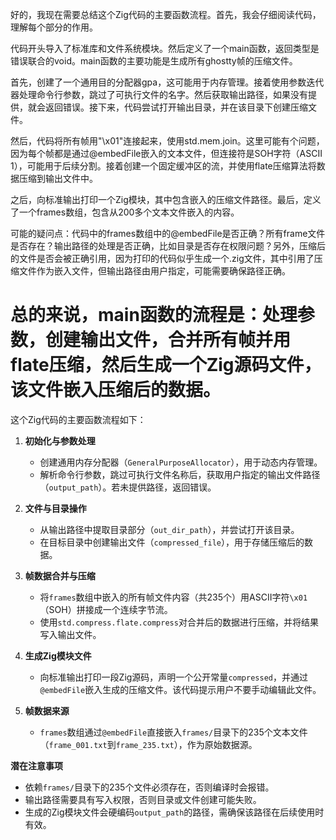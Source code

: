 好的，我现在需要总结这个Zig代码的主要函数流程。首先，我会仔细阅读代码，理解每个部分的作用。

代码开头导入了标准库和文件系统模块。然后定义了一个main函数，返回类型是错误联合的void。main函数的主要功能是生成所有ghostty帧的压缩文件。

首先，创建了一个通用目的分配器gpa，这可能用于内存管理。接着使用参数迭代器处理命令行参数，跳过了可执行文件的名字。然后获取输出路径，如果没有提供，就会返回错误。接下来，代码尝试打开输出目录，并在该目录下创建压缩文件。

然后，代码将所有帧用"\x01"连接起来，使用std.mem.join。这里可能有个问题，因为每个帧都是通过@embedFile嵌入的文本文件，但连接符是SOH字符（ASCII 1），可能用于后续分割。接着创建一个固定缓冲区的流，并使用flate压缩算法将数据压缩到输出文件中。

之后，向标准输出打印一个Zig模块，其中包含嵌入的压缩文件路径。最后，定义了一个frames数组，包含从200多个文本文件嵌入的内容。

可能的疑问点：代码中的frames数组中的@embedFile是否正确？所有frame文件是否存在？输出路径的处理是否正确，比如目录是否存在权限问题？另外，压缩后的文件是否会被正确引用，因为打印的代码似乎生成一个.zig文件，其中引用了压缩文件作为嵌入文件，但输出路径由用户指定，可能需要确保路径正确。

总的来说，main函数的流程是：处理参数，创建输出文件，合并所有帧并用flate压缩，然后生成一个Zig源码文件，该文件嵌入压缩后的数据。
================================================
这个Zig代码的主要函数流程如下：

1. **初始化与参数处理**  
   - 创建通用内存分配器（`GeneralPurposeAllocator`），用于动态内存管理。
   - 解析命令行参数，跳过可执行文件名称后，获取用户指定的输出文件路径（`output_path`）。若未提供路径，返回错误。

2. **文件与目录操作**  
   - 从输出路径中提取目录部分（`out_dir_path`），并尝试打开该目录。
   - 在目标目录中创建输出文件（`compressed_file`），用于存储压缩后的数据。

3. **帧数据合并与压缩**  
   - 将`frames`数组中嵌入的所有帧文件内容（共235个）用ASCII字符`\x01`（SOH）拼接成一个连续字节流。
   - 使用`std.compress.flate.compress`对合并后的数据进行压缩，并将结果写入输出文件。

4. **生成Zig模块文件**  
   - 向标准输出打印一段Zig源码，声明一个公开常量`compressed`，并通过`@embedFile`嵌入生成的压缩文件。该代码提示用户不要手动编辑此文件。

5. **帧数据来源**  
   - `frames`数组通过`@embedFile`直接嵌入`frames/`目录下的235个文本文件（`frame_001.txt`到`frame_235.txt`），作为原始数据源。

**潜在注意事项**  
- 依赖`frames/`目录下的235个文件必须存在，否则编译时会报错。
- 输出路径需要具有写入权限，否则目录或文件创建可能失败。
- 生成的Zig模块文件会硬编码`output_path`的路径，需确保该路径在后续使用时有效。